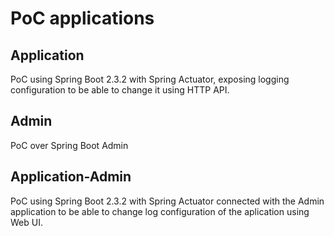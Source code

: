 # PoC applications

## Application
PoC using Spring Boot 2.3.2 with Spring Actuator, exposing logging configuration to be able to change it using HTTP API.

## Admin
PoC over Spring Boot Admin

## Application-Admin
PoC using Spring Boot 2.3.2 with Spring Actuator connected with the Admin application to be able to change log configuration of the aplication using Web UI.

